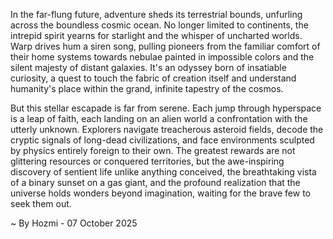 
In the far-flung future, adventure sheds its terrestrial bounds, unfurling across the boundless cosmic ocean. No longer limited to continents, the intrepid spirit yearns for starlight and the whisper of uncharted worlds. Warp drives hum a siren song, pulling pioneers from the familiar comfort of their home systems towards nebulae painted in impossible colors and the silent majesty of distant galaxies. It's an odyssey born of insatiable curiosity, a quest to touch the fabric of creation itself and understand humanity's place within the grand, infinite tapestry of the cosmos.

But this stellar escapade is far from serene. Each jump through hyperspace is a leap of faith, each landing on an alien world a confrontation with the utterly unknown. Explorers navigate treacherous asteroid fields, decode the cryptic signals of long-dead civilizations, and face environments sculpted by physics entirely foreign to their own. The greatest rewards are not glittering resources or conquered territories, but the awe-inspiring discovery of sentient life unlike anything conceived, the breathtaking vista of a binary sunset on a gas giant, and the profound realization that the universe holds wonders beyond imagination, waiting for the brave few to seek them out.

~ By Hozmi - 07 October 2025
